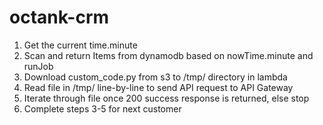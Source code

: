 # octank-crm

1. Get the current time.minute
2. Scan and return Items from dynamodb based on nowTime.minute and runJob
3. Download custom_code.py from s3 to /tmp/ directory in lambda
4. Read file in /tmp/ line-by-line to send API request to API Gateway
5. Iterate through file once 200 success response is returned, else stop
5. Complete steps 3-5 for next customer

